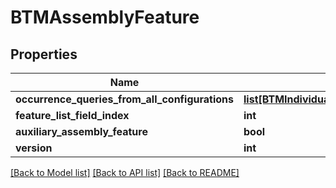 # BTMAssemblyFeature

## Properties
Name | Type | Description | Notes
------------ | ------------- | ------------- | -------------
**occurrence_queries_from_all_configurations** | [**list[BTMIndividualQueryWithOccurrenceBase]**](BTMIndividualQueryWithOccurrenceBase.md) |  | [optional] 
**feature_list_field_index** | **int** |  | [optional] 
**auxiliary_assembly_feature** | **bool** |  | [optional] 
**version** | **int** |  | [optional] 

[[Back to Model list]](../README.md#documentation-for-models) [[Back to API list]](../README.md#documentation-for-api-endpoints) [[Back to README]](../README.md)


